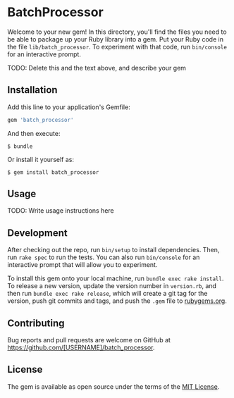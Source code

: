 # BatchProcessor

Welcome to your new gem! In this directory, you'll find the files you need to be able to package up your Ruby library into a gem. Put your Ruby code in the file `lib/batch_processor`. To experiment with that code, run `bin/console` for an interactive prompt.

TODO: Delete this and the text above, and describe your gem

## Installation

Add this line to your application's Gemfile:

```ruby
gem 'batch_processor'
```

And then execute:

    $ bundle

Or install it yourself as:

    $ gem install batch_processor

## Usage

TODO: Write usage instructions here

## Development

After checking out the repo, run `bin/setup` to install dependencies. Then, run `rake spec` to run the tests. You can also run `bin/console` for an interactive prompt that will allow you to experiment.

To install this gem onto your local machine, run `bundle exec rake install`. To release a new version, update the version number in `version.rb`, and then run `bundle exec rake release`, which will create a git tag for the version, push git commits and tags, and push the `.gem` file to [rubygems.org](https://rubygems.org).

## Contributing

Bug reports and pull requests are welcome on GitHub at https://github.com/[USERNAME]/batch_processor.

## License

The gem is available as open source under the terms of the [MIT License](https://opensource.org/licenses/MIT).
